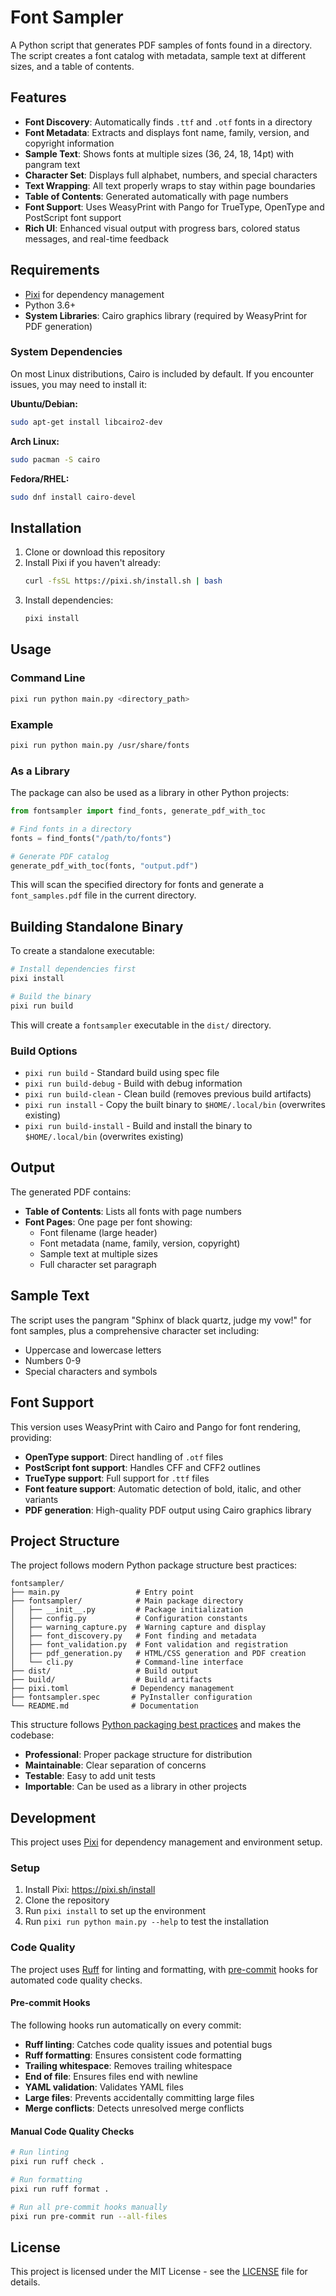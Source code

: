 # Font Sampler

A Python script that generates PDF samples of fonts found in a directory. The script creates a font catalog with metadata, sample text at different sizes, and a table of contents.

## Features

- **Font Discovery**: Automatically finds `.ttf` and `.otf` fonts in a directory
- **Font Metadata**: Extracts and displays font name, family, version, and copyright information
- **Sample Text**: Shows fonts at multiple sizes (36, 24, 18, 14pt) with pangram text
- **Character Set**: Displays full alphabet, numbers, and special characters
- **Text Wrapping**: All text properly wraps to stay within page boundaries
- **Table of Contents**: Generated automatically with page numbers
- **Font Support**: Uses WeasyPrint with Pango for TrueType, OpenType and PostScript font support
- **Rich UI**: Enhanced visual output with progress bars, colored status messages, and real-time feedback

## Requirements

- [Pixi](https://pixi.sh/) for dependency management
- Python 3.6+
- **System Libraries**: Cairo graphics library (required by WeasyPrint for PDF generation)

### System Dependencies

On most Linux distributions, Cairo is included by default. If you encounter issues, you may need to install it:

**Ubuntu/Debian:**
```bash
sudo apt-get install libcairo2-dev
```

**Arch Linux:**
```bash
sudo pacman -S cairo
```

**Fedora/RHEL:**
```bash
sudo dnf install cairo-devel
```

## Installation

1. Clone or download this repository
2. Install Pixi if you haven't already:
   ```bash
   curl -fsSL https://pixi.sh/install.sh | bash
   ```
3. Install dependencies:
   ```bash
   pixi install
   ```

## Usage

### Command Line

```bash
pixi run python main.py <directory_path>
```

### Example

```bash
pixi run python main.py /usr/share/fonts
```

### As a Library

The package can also be used as a library in other Python projects:

```python
from fontsampler import find_fonts, generate_pdf_with_toc

# Find fonts in a directory
fonts = find_fonts("/path/to/fonts")

# Generate PDF catalog
generate_pdf_with_toc(fonts, "output.pdf")
```

This will scan the specified directory for fonts and generate a `font_samples.pdf` file in the current directory.

## Building Standalone Binary

To create a standalone executable:

```bash
# Install dependencies first
pixi install

# Build the binary
pixi run build
```

This will create a `fontsampler` executable in the `dist/` directory.

### Build Options

- `pixi run build` - Standard build using spec file
- `pixi run build-debug` - Build with debug information
- `pixi run build-clean` - Clean build (removes previous build artifacts)
- `pixi run install` - Copy the built binary to `$HOME/.local/bin` (overwrites existing)
- `pixi run build-install` - Build and install the binary to `$HOME/.local/bin` (overwrites existing)

## Output

The generated PDF contains:
- **Table of Contents**: Lists all fonts with page numbers
- **Font Pages**: One page per font showing:
  - Font filename (large header)
  - Font metadata (name, family, version, copyright)
  - Sample text at multiple sizes
  - Full character set paragraph

## Sample Text

The script uses the pangram "Sphinx of black quartz, judge my vow!" for font samples, plus a comprehensive character set including:
- Uppercase and lowercase letters
- Numbers 0-9
- Special characters and symbols

## Font Support

This version uses WeasyPrint with Cairo and Pango for font rendering, providing:
- **OpenType support**: Direct handling of `.otf` files
- **PostScript font support**: Handles CFF and CFF2 outlines
- **TrueType support**: Full support for `.ttf` files
- **Font feature support**: Automatic detection of bold, italic, and other variants
- **PDF generation**: High-quality PDF output using Cairo graphics library

## Project Structure

The project follows modern Python package structure best practices:

```
fontsampler/
├── main.py                 # Entry point
├── fontsampler/            # Main package directory
│   ├── __init__.py         # Package initialization
│   ├── config.py           # Configuration constants
│   ├── warning_capture.py  # Warning capture and display
│   ├── font_discovery.py   # Font finding and metadata
│   ├── font_validation.py  # Font validation and registration
│   ├── pdf_generation.py   # HTML/CSS generation and PDF creation
│   └── cli.py              # Command-line interface
├── dist/                   # Build output
├── build/                  # Build artifacts
├── pixi.toml              # Dependency management
├── fontsampler.spec       # PyInstaller configuration
└── README.md              # Documentation
```

This structure follows [Python packaging best practices](https://pythonpackaging.info/02-Package-Structure.html) and makes the codebase:
- **Professional**: Proper package structure for distribution
- **Maintainable**: Clear separation of concerns
- **Testable**: Easy to add unit tests
- **Importable**: Can be used as a library in other projects

## Development

This project uses [Pixi](https://pixi.sh/) for dependency management and environment setup.

### Setup

1. Install Pixi: https://pixi.sh/install
2. Clone the repository
3. Run `pixi install` to set up the environment
4. Run `pixi run python main.py --help` to test the installation

### Code Quality

The project uses [Ruff](https://docs.astral.sh/ruff/) for linting and formatting, with [pre-commit](https://pre-commit.com/) hooks for automated code quality checks.

#### Pre-commit Hooks

The following hooks run automatically on every commit:
- **Ruff linting**: Catches code quality issues and potential bugs
- **Ruff formatting**: Ensures consistent code formatting
- **Trailing whitespace**: Removes trailing whitespace
- **End of file**: Ensures files end with newline
- **YAML validation**: Validates YAML files
- **Large files**: Prevents accidentally committing large files
- **Merge conflicts**: Detects unresolved merge conflicts

#### Manual Code Quality Checks

```bash
# Run linting
pixi run ruff check .

# Run formatting
pixi run ruff format .

# Run all pre-commit hooks manually
pixi run pre-commit run --all-files
```

## License

This project is licensed under the MIT License - see the [LICENSE](LICENSE) file for details.
